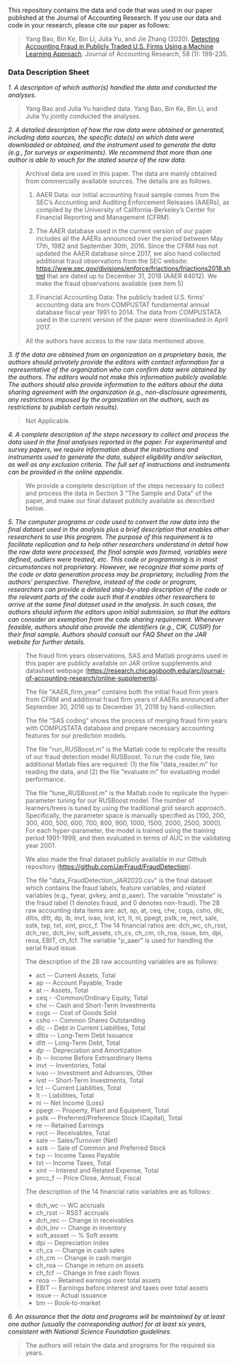 This repository contains the data and code that was used in our paper published at the Journal of Accounting Research. If you use our data and code in your research, please cite our paper as follows:

> Yang Bao, Bin Ke, Bin Li, Julia Yu, and Jie Zhang (2020). [Detecting Accounting Fraud in Publicly Traded U.S. Firms Using a Machine Learning Approach](https://onlinelibrary.wiley.com/doi/10.1111/1475-679X.12292). Journal of Accounting Research, 58 (1): 199-235.

### Data Description Sheet

*1. A description of which author(s) handled the data and conducted the analyses.*

  > Yang Bao and Julia Yu handled data. Yang Bao, Bin Ke, Bin Li, and Julia Yu jointly conducted the analyses.

*2. A detailed description of how the raw data were obtained or generated, including data sources, the specific date(s) on which data were downloaded or obtained, and the instrument used to generate the data (e.g., for surveys or experiments). We recommend that more than one author is able to vouch for the stated source of the raw data.*

  > Archival data are used in this paper. The data are mainly obtained from commercially available sources. The details are as follows.
  >
  > 1)	AAER Data: our initial accounting fraud sample comes from the SEC’s Accounting and Auditing Enforcement Releases (AAERs), as compiled by the University of California-Berkeley’s Center for Financial Reporting and Management (CFRM).
  >
  > 2)	The AAER database used in the current version of our paper includes all the AAERs announced over the period between May 17th, 1982 and September 30th, 2016. Since the CFRM has not updated the AAER database since 2017, we also hand collected additional fraud observations from the SEC website: https://www.sec.gov/divisions/enforce/friactions/friactions2018.shtml that are dated up to December 31, 2018 (AAER #4012). We make the fraud observations available (see item 5)
  >
  > 3)	Financial Accounting Data: The publicly traded U.S. firms' accounting data are from COMPUSTAT fundamental annual database fiscal year 1991 to 2014. The data from COMPUSTATA used in the current version of the paper were downloaded in April 2017.
  >
  > All the authors have access to the raw data mentioned above.


*3. If the data are obtained from an organization on a proprietary basis, the authors should privately provide the editors with contact information for a representative of the organization who can confirm data were obtained by the authors. The editors would not make this information publicly available. The authors should also provide information to the editors about the data sharing agreement with the organization (e.g., non-disclosure agreements, any restrictions imposed by the organization on the authors, such as restrictions to publish certain results).*

  > Not Applicable.


*4. A complete description of the steps necessary to collect and process the data used in the final analyses reported in the paper. For experimental and survey papers, we require information about the instructions and instruments used to generate the data, subject eligibility and/or selection, as well as any exclusion criteria. The full set of instructions and instruments can be provided in the online appendix.*

  > We provide a complete description of the steps necessary to collect and process the data in Section 3 "The Sample and Data" of the paper, and make our final dataset publicly available as described below.


*5. The computer programs or code used to convert the raw data into the final dataset used in the analysis plus a brief description that enables other researchers to use this program. The purpose of this requirement is to facilitate replication and to help other researchers understand in detail how the raw data were processed, the final sample was formed, variables were defined, outliers were treated, etc. This code or programming is in most circumstances not proprietary. However, we recognize that some parts of the code or data generation process may be proprietary, including from the authors’ perspective. Therefore, instead of the code or program, researchers can provide a detailed step-by-step description of the code or the relevant parts of the code such that it enables other researchers to arrive at the same final dataset used in the analysis. In such cases, the authors should inform the editors upon initial submission, so that the editors can consider an exemption from the code sharing requirement. Whenever feasible, authors should also provide the identifiers (e.g., CIK, CUSIP) for their final sample. Authors should consult our FAQ Sheet on the JAR website for further details.*

  > The fraud firm years observations, SAS and Matlab programs used in this paper are publicly available on JAR online supplements and datasheet webpage (https://research.chicagobooth.edu/arc/journal-of-accounting-research/online-supplements).
  >
  > The file "AAER_firm_year" contains both the initial fraud firm years from CFRM and additional fraud firm years of AAERs announced after September 30, 2016 up to December 31, 2018 by hand-collection.
  >
  > The file “SAS coding” shows the process of merging fraud firm years with COMPUSTATA database and prepare necessary accounting features for our prediction models.
  >
  > The file "run_RUSBoost.m" is the Matlab code to replicate the results of our fraud detection model RUSBoost. To run the code file, two additional Matlab files are required: (1) the file "data_reader.m" for reading the data, and (2) the file "evaluate.m" for evaluating model performance.
  >
  > The file "tune_RUSBoost.m" is the Matlab code to replicate the hyper-parameter tuning for our RUSBoost model. The number of learners/trees is tuned by using the traditional grid search approach. Specifically, the parameter space is manually specified as [100, 200, 300, 400, 500, 600, 700, 800, 900, 1000, 1500, 2000, 2500, 3000]. For each hyper-parameter, the model is trained using the training period 1991-1999, and then evaluated in terms of AUC in the validating year 2001.
  >
  > We also made the final dataset publicly available in our Github repository (https://github.com/JarFraud/FraudDetection).
  >
  > The file "data_FraudDetection_JAR2020.csv" is the final dataset which contains the fraud labels, feature variables, and related variables (e.g., fyear, gvkey, and p_aaer). The variable "misstate" is the fraud label (1 denotes fraud, and 0 denotes non-fraud). The 28 raw accounting data items are: act, ap, at, ceq, che, cogs, csho, dlc, dltis, dltt, dp, ib, invt, ivao, ivst, lct, lt, ni, ppegt, pstk, re, rect, sale, sstk, txp, txt, xint, prcc_f. The 14 financial ratios are: dch_wc, ch_rsst, dch_rec, dch_inv, soft_assets, ch_cs, ch_cm, ch_roa, issue, bm, dpi, reoa, EBIT, ch_fcf. The variable "p_aaer" is used for handling the serial fraud issue.
  >
  > The description of the 28 raw accounting variables are as follows:
  > + act -- Current Assets, Total
  > + ap -- Account Payable, Trade
  > + at -- Assets, Total
  > + ceq - -Common/Ordinary Equity, Total
  > + che -- Cash and Short-Term Investments
  > + cogs -- Cost of Goods Sold
  > + csho -- Common Shares Outstanding
  > + dlc -- Debt in Current Liabilities, Total
  > + dltis -- Long-Term Debt Issuance
  > + dltt -- Long-Term Debt, Total
  > + dp -- Depreciation and Amortization
  > + ib -- Income Before Extraordinary Items
  > + invt -- Inventories, Total
  > + ivao -- Investment and Advances, Other
  > + ivst -- Short-Term Investments, Total
  > + lct -- Current Liabilities, Total
  > + lt -- Liabilities, Total
  > + ni -- Net Income (Loss)
  > + ppegt -- Property, Plant and Equipment, Total
  > + pstk -- Preferred/Preference Stock (Capital), Total
  > + re -- Retained Earnings
  > + rect -- Receivables, Total
  > + sale -- Sales/Turnover (Net)
  > + sstk -- Sale of Common and Preferred Stock
  > + txp -- Income Taxes Payable
  > + txt -- Income Taxes, Total
  > + xint -- Interest and Related Expense, Total
  > + prcc_f -- Price Close, Annual, Fiscal
  >
  > The description of the 14 financial ratio variables are as follows:
  > + dch_wc -- WC accruals
  > + ch_rsst -- RSST accruals
  > + dch_rec -- Change in receivables
  > + dch_inv -- Change in inventory
  > + soft_assset -- % Soft assets
  > + dpi -- Depreciation index
  > + ch_cs -- Change in cash sales
  > + ch_cm -- Change in cash margin
  > + ch_roa -- Change in return on assets
  > + ch_fcf -- Change in free cash flows
  > + reoa -- Retained earnings over total assets
  > + EBIT -- Earnings before interest and taxes over total assets
  > + issue -- Actual issuance
  > + bm -- Book-to-market


*6. An assurance that the data and programs will be maintained by at least one author (usually the corresponding author) for at least six years, consistent with National Science Foundation guidelines.*

  > The authors will retain the data and programs for the required six years.
